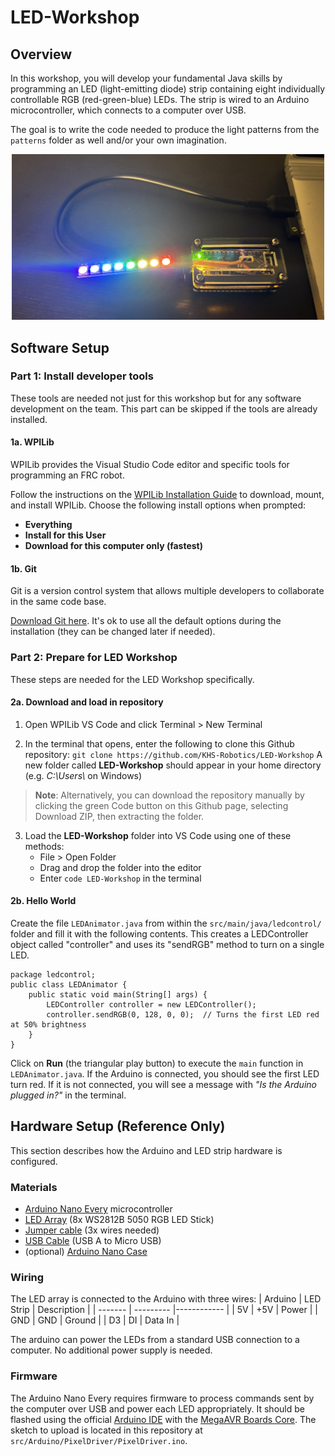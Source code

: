 # LED-Workshop

## Overview
In this workshop, you will develop your fundamental Java skills by programming an LED (light-emitting diode) strip containing eight individually controllable RGB (red-green-blue) LEDs. The strip is wired to an Arduino microcontroller, which connects to a computer over USB. 

The goal is to write the code needed to produce the light patterns from the `patterns` folder as well and/or your own imagination.

<p align="center">
  <img src="assets/hardware_setup.jpeg" alt="Hardware setup" width="500"/>
</p>


## Software Setup

### Part 1: Install developer tools
These tools are needed not just for this workshop but for any software development on the team. This part can be skipped if the tools are already installed.

#### 1a. WPILib
WPILib provides the Visual Studio Code editor and specific tools for programming an FRC robot.

Follow the instructions on the [WPILib Installation Guide](https://docs.wpilib.org/en/stable/docs/zero-to-robot/step-2/wpilib-setup.html) to download, mount, and install WPILib. Choose the following install options when prompted:
  * **Everything**
  * **Install for this User**
  * **Download for this computer only (fastest)**

#### 1b. Git
Git is a version control system that allows multiple developers to collaborate in the same code base.

[Download Git here](https://git-scm.com/install/). It's ok to use all the default options during the installation (they can be changed later if needed).

### Part 2: Prepare for LED Workshop
These steps are needed for the LED Workshop specifically.

#### 2a. Download and load in repository
  1. Open WPILib VS Code and click Terminal > New Terminal

  2. In the terminal that opens, enter the following to clone this Github repository:
   `git clone https://github.com/KHS-Robotics/LED-Workshop`
    A new folder called **LED-Workshop** should appear in your home directory (e.g. *C:\\Users\\<your name>* on Windows)
> **Note**: Alternatively, you can download the repository manually by clicking the green Code button on this Github page, selecting Download ZIP, then extracting the folder.
  3. Load the **LED-Workshop** folder into VS Code using one of these methods:
      * File > Open Folder
      * Drag and drop the folder into the editor
      * Enter `code LED-Workshop` in the terminal

#### 2b. Hello World
Create the file `LEDAnimator.java` from within the `src/main/java/ledcontrol/` folder and fill it with the following contents. This creates a LEDController object called "controller" and uses its "sendRGB" method to turn on a single LED.
```
package ledcontrol;
public class LEDAnimator {
    public static void main(String[] args) {
        LEDController controller = new LEDController();
        controller.sendRGB(0, 128, 0, 0);  // Turns the first LED red at 50% brightness
    }
}
```
Click on **Run** (the triangular play button) to execute the `main` function in `LEDAnimator.java`. If the Arduino is connected, you should see the first LED turn red. If it is not connected, you will see a message with *"Is the Arduino plugged in?"* in the terminal.


## Hardware Setup (Reference Only)

This section describes how the Arduino and LED strip hardware is configured.

### Materials
* [Arduino Nano Every](https://store-usa.arduino.cc/products/nano-every?srsltid=AfmBOooJA36aqjCzknBGI81Jtcyiwb-t4eUoDF8LCNA4oYXuugBOLtRx) microcontroller
* [LED Array](https://www.amazon.com/dp/B0BWH95XSH?ref=ppx_yo2ov_dt_b_fed_asin_title) (8x WS2812B 5050 RGB LED Stick)
* [Jumper cable](https://www.amazon.com/dp/B0BKZRGF6N?ref=ppx_yo2ov_dt_b_fed_asin_title) (3x wires needed)
* [USB Cable](https://www.amazon.com/dp/B095JZSHXQ?ref=ppx_yo2ov_dt_b_fed_asin_title&th=1) (USB A to Micro USB)
* (optional) [Arduino Nano Case](https://www.amazon.com/dp/B0916HNSXQ?ref=ppx_yo2ov_dt_b_fed_asin_title)

### Wiring
The LED array is connected to the Arduino with three wires:
| Arduino | LED Strip | Description | 
| ------- | --------- |------------ |
| 5V      | +5V       | Power       | 
| GND     | GND       | Ground      |
| D3      | DI        | Data In     |

The arduino can power the LEDs from a standard USB connection to a computer. No additional power supply is needed.

### Firmware
The Arduino Nano Every requires firmware to process commands sent by the computer over USB and power each LED appropriately. It should be flashed using the official [Arduino IDE](https://www.arduino.cc/en/software/) with the [MegaAVR Boards Core]( https://docs.arduino.cc/software/ide-v1/tutorials/getting-started/cores/arduino-megaavr/). The sketch to upload is located in this repository at `src/Arduino/PixelDriver/PixelDriver.ino`.